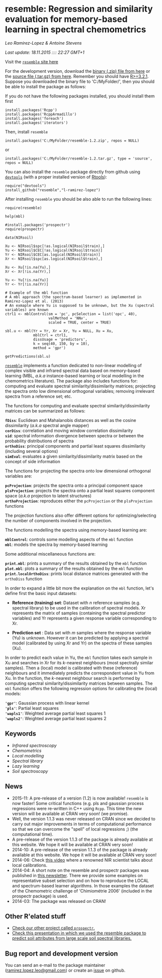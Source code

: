 # resemble: Regression and similarity evaluation for memory-based learning in spectral chemometrics
_Leo Ramirez-Lopez & Antoine Stevens_

_Last update: 18.11.2015 :::: 22:27 GMT+1_

Visit the [`resemble` site here](http://l-ramirez-lopez.github.io/resemble/)

For the development version, download the [binary (.zip) file from here](https://github.com/l-ramirez-lopez/resemble/archive/v1.2.zip) or the [source file (.tar.gz) from here](https://github.com/l-ramirez-lopez/resemble/archive/v1.2.tar.gz). Remember you should have [R>=3.2.1](http://cran.r-project.org/). Suppose you downloaded the binary file to 'C:/MyFolder/', then you should be able to install the package as follows:

If you do not have the following packages installed, you should install them first
```
install.packages('Rcpp')
install.packages('RcppArmadillo')
install.packages('foreach')
install.packages('iterators')
```
Then, install `resemble`

```
install.packages('C:/MyFolder/resemble-1.2.zip', repos = NULL)
````
or

```
install.packages('C:/MyFolder/resemble-1.2.tar.gz', type = 'source', repos = NULL)
```

You can also install the `resemble` package directly from github using [`devtools`](http://cran.r-project.org/web/packages/devtools/index.html) (with a proper installed version of [Rtools](http://cran.r-project.org/bin/windows/Rtools/)):

```
require("devtools")
install_github("resemble","l-ramirez-lopez")
```


After installing `resemble` you should be also able to run the following lines:

```
require(resemble)

help(mbl)

#install.packages('prospectr')
require(prospectr)

data(NIRsoil)

Xu <- NIRsoil$spc[!as.logical(NIRsoil$train),]
Yu <- NIRsoil$CEC[!as.logical(NIRsoil$train)]
Yr <- NIRsoil$CEC[as.logical(NIRsoil$train)]
Xr <- NIRsoil$spc[as.logical(NIRsoil$train),]

Xu <- Xu[!is.na(Yu),]
Xr <- Xr[!is.na(Yr),]

Yu <- Yu[!is.na(Yu)]
Yr <- Yr[!is.na(Yr)]

# Example of the mbl function
# A mbl approach (the spectrum-based learner) as implemented in Ramirez-Lopez et al. (2013)
# An exmaple where Yu is supposed to be unknown, but the Xu (spectral variables) are known
ctrl1 <- mblControl(sm = 'pc', pcSelection = list('opc', 40),
                    valMethod = 'NNv',
                    scaled = TRUE, center = TRUE)

sbl.u <- mbl(Yr = Yr, Xr = Xr, Yu = NULL, Xu = Xu,
             mblCtrl = ctrl1,
             dissUsage = 'predictors',
             k = seq(40, 150, by = 10),
             method = 'gpr')

getPredictions(sbl.u)
````

[`resemble`](http://l-ramirez-lopez.github.io/resemble/) implements a function dedicated to non-linear modelling of complex visible and infrared spectral data based on memory-based learning (MBL, _a.k.a_ instance-based learning or local modelling in the chemometrics literature). The package also includes functions for: computing and evaluate spectral similarity/dissimilarity matrices; projecting the spectra onto low dimensional orthogonal variables; removing irrelevant spectra from a reference set; etc. 


The functions for computing and evaluate spectral similarity/dissimilarity matrices can be summarized as follows:

__`fDiss`__:                  Euclidean and Mahalanobis distances as well as the cosine dissimilarity (_a.k.a_ spectral angle mapper)              
__`corDiss`__:                correlation and moving window correlation dissimilarity                                                 
__`sid`__:                    spectral information divergence between spectra or between the probability distributions of spectra      
__`orthoDiss`__:              principal components and partial least squares dissimilarity (including several options)                  
__`simEval`__:                evaluates a given similarity/dissimilarity matrix based on the concept of side information                 

The functions for projecting the spectra onto low dimensional orthogonal variables are:

__`pcProjection`__:            projects the spectra onto a principal component space                                                                              
__`plsProjection`__:           projects the spectra onto a partial least squares component space  (_a.k.a_ projection to latent structures)                                       
__`orthoProjection`__:         reproduces either the `pcProjection` or the `plsProjection` functions                                          

The projection functions also offer different options for optimizing/selecting the number of components involved in the projection.

The functions modelling the spectra using memory-based learning are:

__`mblControl`__:              controls some modelling aspects of the `mbl` function                         
__`mbl`__:                     models the spectra by memory-based learning                                                    

Some additional miscellaneous functions are:

__`print.mbl`__:               prints a summary of the results obtained by the `mbl` function                              
__`plot.mbl`__:                plots a summary of the results obtained by the `mbl` function                 
__`print.localOrthoDiss`__:    prints local distance matrices generated with the `orthoDiss` function 

In order to expand a little bit more the explanation on the `mbl` function, let's define first the basic input datasets:

* __Reference (training) set__: Dataset with *n* reference samples (e.g. spectral library) to be used in the calibration of spectral models. Xr represents the matrix of samples (containing the spectral predictor variables) and Yr represents a given response variable corresponding to Xr.

* __Prediction set__ : Data set with _m_ samples where the response variable (Yu) is unknown. However it can be predicted by applying a spectral model (calibrated by using Xr and Yr) on the spectra of these samples (Xu). 

In order to predict each value in Yu, the `mbl` function takes each sample in Xu and searches in Xr for its _k_-nearest neighbours (most spectrally similar samples). Then a (local) model is calibrated with these (reference) neighbours and it immediately predicts the correspondent value in Yu from Xu. In the function, the _k_-nearest neighbour search is performed by computing spectral similarity/dissimilarity matrices between samples. The `mbl` function offers the following regression options for calibrating the (local) models:
                          
__`'gpr'`__:                                   Gaussian process with linear kernel        
__`'pls'`__:                                   Partial least squares                      
__`'wapls1'`__:                                Weighted average partial least squares 1   
__`'wapls2'`__:                                Weighted average partial least squares 2   

## Keywords
* _Infrared spectroscopy_
* _Chemometrics_
* _Local modelling_
* _Spectral library_
* _Lazy learning_
* _Soil spectroscopy_

## News
* 2015-11: A pre-release of a version (1.2) is now available! `resemble` is now faster! Some critical functions (e.g. pls and gaussian process regressions were re-written in C++ using `Rcpp`. This time the new version will be available at CRAN very soon! (we promise).
* Well, the version 1.1.3 was never released on CRAN since we decided to carry out major improvements in terms of computational performance so that we can overcome the "spell" of local regressions ;) (the computational time). 
* A pre-release of the version 1.1.3 of the package is already available at this website. We hope it will be available at CRAN very soon!
* 2014-10: A pre-release of the version 1.1.3 of the package is already available at this website. We hope it will be available at CRAN very soon!
* 2014-06: Check  [this video](https://www.youtube.com/watch?v=7sCIEeNehgE&feature=youtu.be) where a renowned NIR scientist talks about local calibrations.
* 2014-04: A short note on the resemble and prospectr packages was published in [this newsletter](www.pedometrics.org/Pedometron/Pedometron34.pdf). There we provide some examples on representative subset selection and on how to reproduce the LOCAL and spectrum-based learner algorithms. In those examples the dataset of the Chemometric challenge of 'Chimiométrie 2006' (included in the prospectr package) is used.
* 2014-03: The package was released on CRAN!

## Other R'elated stuff
* [Check our other project called `prospectr`.](http://antoinestevens.github.io/prospectr/)
* [Check this presentation in which we used the resemble package to predict soil attributes from large scale soil spectral libraries.](http://www.fao.org/fileadmin/user_upload/GSP/docs/Spectroscopy_dec13/SSW2013_f.pdf)

## Bug report and development version

You can send an e-mail to the package maintainer (<ramirez.lopez.leo@gmail.com>) or create an [issue](https://github.com/l-ramirez-lopez/resemble/issues) on github. 
